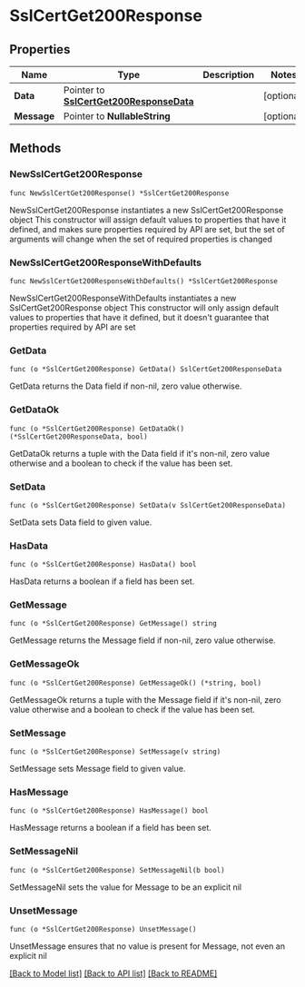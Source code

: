 # SslCertGet200Response

## Properties

Name | Type | Description | Notes
------------ | ------------- | ------------- | -------------
**Data** | Pointer to [**SslCertGet200ResponseData**](SslCertGet200ResponseData.md) |  | [optional] 
**Message** | Pointer to **NullableString** |  | [optional] 

## Methods

### NewSslCertGet200Response

`func NewSslCertGet200Response() *SslCertGet200Response`

NewSslCertGet200Response instantiates a new SslCertGet200Response object
This constructor will assign default values to properties that have it defined,
and makes sure properties required by API are set, but the set of arguments
will change when the set of required properties is changed

### NewSslCertGet200ResponseWithDefaults

`func NewSslCertGet200ResponseWithDefaults() *SslCertGet200Response`

NewSslCertGet200ResponseWithDefaults instantiates a new SslCertGet200Response object
This constructor will only assign default values to properties that have it defined,
but it doesn't guarantee that properties required by API are set

### GetData

`func (o *SslCertGet200Response) GetData() SslCertGet200ResponseData`

GetData returns the Data field if non-nil, zero value otherwise.

### GetDataOk

`func (o *SslCertGet200Response) GetDataOk() (*SslCertGet200ResponseData, bool)`

GetDataOk returns a tuple with the Data field if it's non-nil, zero value otherwise
and a boolean to check if the value has been set.

### SetData

`func (o *SslCertGet200Response) SetData(v SslCertGet200ResponseData)`

SetData sets Data field to given value.

### HasData

`func (o *SslCertGet200Response) HasData() bool`

HasData returns a boolean if a field has been set.

### GetMessage

`func (o *SslCertGet200Response) GetMessage() string`

GetMessage returns the Message field if non-nil, zero value otherwise.

### GetMessageOk

`func (o *SslCertGet200Response) GetMessageOk() (*string, bool)`

GetMessageOk returns a tuple with the Message field if it's non-nil, zero value otherwise
and a boolean to check if the value has been set.

### SetMessage

`func (o *SslCertGet200Response) SetMessage(v string)`

SetMessage sets Message field to given value.

### HasMessage

`func (o *SslCertGet200Response) HasMessage() bool`

HasMessage returns a boolean if a field has been set.

### SetMessageNil

`func (o *SslCertGet200Response) SetMessageNil(b bool)`

 SetMessageNil sets the value for Message to be an explicit nil

### UnsetMessage
`func (o *SslCertGet200Response) UnsetMessage()`

UnsetMessage ensures that no value is present for Message, not even an explicit nil

[[Back to Model list]](../README.md#documentation-for-models) [[Back to API list]](../README.md#documentation-for-api-endpoints) [[Back to README]](../README.md)


